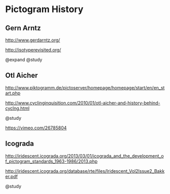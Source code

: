 # Pictogram History


## Gern Arntz

http://www.gerdarntz.org/

http://isotyperevisited.org/

@expand
@study


## Otl Aicher

http://www.piktogramm.de/pictoserver/homepage/homepage/start/en/en_start.php

http://www.cyclinginquisition.com/2010/01/otl-aicher-and-history-behind-cyclng.html

@study


https://vimeo.com/26785804


## Icograda

http://iridescent.icograda.org/2013/03/01/icograda_and_the_development_of_pictogram_standards_1963-1986/2013.php

http://iridescent.icograda.org/database/rte/files/Iridescent_Vol2Issue2_Bakker.pdf

@study


